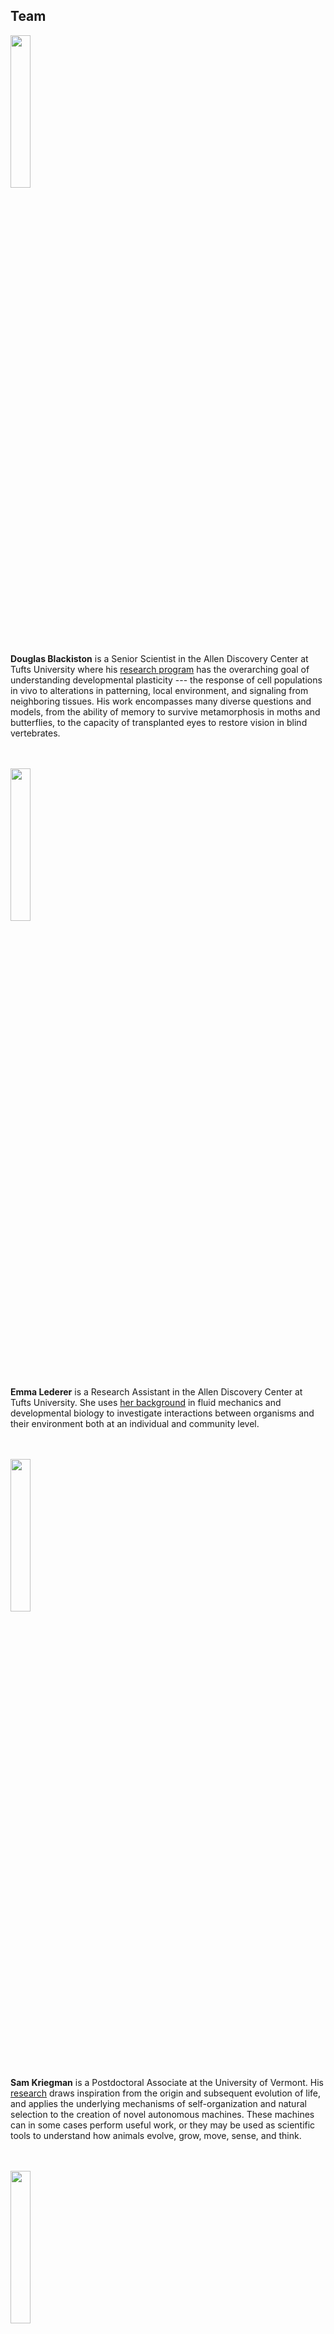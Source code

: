 ## Team


<img src="https://cdorgs.github.io/img/doug.jpg" width="25%">

**Douglas Blackiston** is a Senior Scientist in the Allen Discovery Center at Tufts University where his [research program](https://douglas-blackiston.weebly.com/) has the overarching goal of understanding developmental plasticity --- the response of cell populations in vivo to alterations in patterning, local environment, and signaling from neighboring tissues.  His work encompasses many diverse questions and models, from the ability of memory to survive metamorphosis in moths and butterflies, to the capacity of transplanted eyes to restore vision in blind vertebrates.
<br><br><br>

<img src="https://livingrobotswarms.github.io/img/emma.jpg" width="25%">

**Emma Lederer** is a Research Assistant in the Allen Discovery Center at Tufts University. She uses [her background](https://www.linkedin.com/in/emma-lederer-809a7b143/) in fluid mechanics and developmental biology to investigate interactions between organisms and their environment both at an individual and community level.
<br><br><br>


<img src="https://cdorgs.github.io/img/sam.jpg" width="25%">

**Sam Kriegman** is a Postdoctoral Associate at the University of Vermont. 
His [research](https://scholar.google.com/citations?user=DCIwaLwAAAAJ) draws inspiration from the origin and subsequent evolution of life, 
and applies the underlying mechanisms of self-organization and natural selection 
to the creation of novel autonomous machines.
These machines can in some cases perform useful work, 
or they may be used as scientific tools to understand how animals evolve, grow, move, sense, and think. 
<br><br><br>


<img src="https://livingrobotswarms.github.io/img/simon.png" width="25%">

**Simon Garnier** is is an Associate Professor of Biology at the New Jersey Institute of Technology. He is the head of the Swarm Lab, an interdisciplinary research lab that studies the mechanisms underlying Collective Behaviors and Swarm Intelligence in natural and artificial systems. His research aims to reveal the detailed functioning of collective intelligence in systems as diverse as ant colonies, human crowds or robotic swarms. Dr. Garnier's work is or has been supported by multiple grants from DARPA, NSF, and the James S. McDonnell Foundation. His twitter handle is @sjmgarnier.
<br><br><br>


<img src="https://cdorgs.github.io/img/josh.jpg" width="25%">

**Josh Bongard** is the Veinott Professor of Computer Science at the University of Vermont and the director of the [Morphology, Evolution & Cognition Laboratory](https://www.meclab.org/). His work involves computational approaches to the automated design and manufacture of soft-, evolved-, and crowdsourced robots, as well as living systems. A PECASE, TR35, and Microsoft New Faculty Fellow award recipient, he has received funding from NSF, NASA, DARPA, the U.S. Army Research Office and the Sloan Foundation. He is the author of the book How The Body Shapes the Way We Think. He runs an evolutionary robotics MOOC through [reddit.com](https://www.reddit.com/r/ludobots/wiki/index#welcome) and a robotics outreach program, Twitch Plays Robotics.
<br><br><br>


<img src="https://cdorgs.github.io/img/mike.jpg" width="40%">

**Michael Levin** is the Vannevar Bush Professor of Biology at Tufts University, and the director of the [Allen Discovery Center at Tufts](https://allencenter.tufts.edu/). His work uses developmental biophysics, cognitive science, and computational modeling approaches to understand tissue plasticity, especially focused on bioelectrical information processing in non-neural cell networks. Working at the intersection of regenerative biology and basal cognition, his group seeks to develop new applications in birth defects, regeneration, cancer, and synthetic morphology by learning how cell collectives make morphological decisions and cracking that code to motivate them toward desired anatomical outcomes.
<br><br><br>



